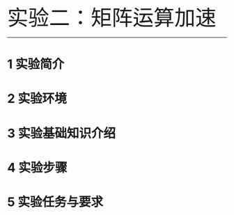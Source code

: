 <font size=10>实验二：矩阵运算加速</font>

---

# 1 实验简介



# 2 实验环境



# 3 实验基础知识介绍



# 4 实验步骤



# 5 实验任务与要求

